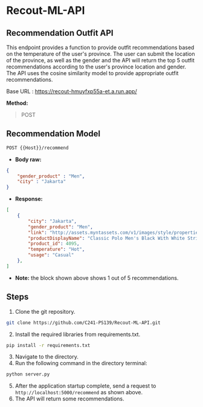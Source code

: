 # Recout-ML-API

## Recommendation Outfit API
This endpoint provides a function to provide outfit recommendations based on the temperature of the user's province. The user can submit the location of the province, as well as the gender and the API will return the top 5 outfit recommendations according to the user's province location and gender. The API uses the cosine similarity model to provide appropriate outfit recommendations.

Base URL : https://recout-hmuyfxp55a-et.a.run.app/

**Method:**
>POST

## **Recommendation Model**
```bash
POST {{Host}}/recommend
```
- **Body raw:**
```JSON
{
    "gender_product" : "Men",
    "city" : "Jakarta"
}
```
- **Response:**
```JSON
[
    {
        "city": "Jakarta",
        "gender_product": "Men",
        "link": "http://assets.myntassets.com/v1/images/style/properties/01dbbbcddf07e76cb9eeb46db9f42606_images.jpg",
        "productDisplayName": "Classic Polo Men's Black With White Stripes T-shirt",
        "product_id": 4095,
        "temperature": "Hot",
        "usage": "Casual"
    },
]
```
- **Note:** the block shown above shows 1 out of 5 recommendations.

## Steps
1. Clone the git repository.
```bash
git clone https://github.com/C241-PS139/Recout-ML-API.git
```
2. Install the required libraries from requirements.txt.
```bash
pip install -r requirements.txt
```
3. Navigate to the directory.
4. Run the following command in the directory terminal:
```bash
python server.py
```
5. After the application startup complete, send a request to ```http://localhost:5000/recommend``` as shown above.
6. The API will return some recommendations.
